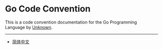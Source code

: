 # Go Code Convention

This is a code convention documentation for the Go Programming Language by [Unknown](https://github.com/Unknwon).

-----

- [简体中文](zh-CN/README.md)